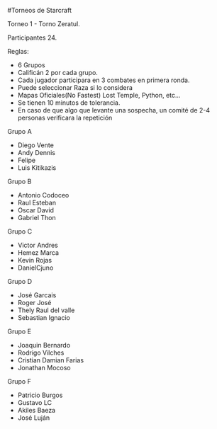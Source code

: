 #Torneos de Starcraft


Torneo 1 - Torno Zeratul.
 
Participantes 24.

Reglas:

* 6 Grupos
* Calificán 2 por cada grupo.
* Cada jugador participara en 3 combates en primera ronda.
* Puede seleccionar Raza si lo considera
* Mapas Oficiales(No Fastest) Lost Temple, Python, etc...
* Se tienen 10 minutos de tolerancia.
* En caso de que algo que levante una sospecha, un comité de 2-4 personas verificara la repetición

Grupo A

- Diego Vente
- Andy Dennis
- Felipe
- Luis Kitikazis

Grupo B

- Antonio Codoceo
- Raul Esteban
- Oscar David
- Gabriel Thon


Grupo C

- Victor Andres
- Hemez Marca
- Kevin Rojas
- DanielCjuno


Grupo D

- José Garcais
- Roger José
- Thely Raul del valle
- Sebastian Ignacio


Grupo E

- Joaquin Bernardo
- Rodrigo Vilches
- Cristian Damian Farias
- Jonathan Mocoso

Grupo F

- Patricio Burgos
- Gustavo LC 
- Akiles Baeza 
- José Luján 












